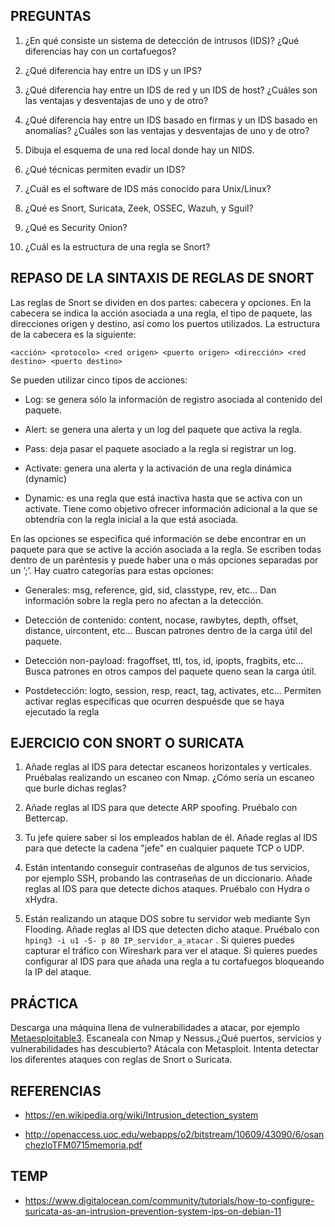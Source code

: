﻿PREGUNTAS
---------

 01. ¿En qué consiste un sistema de detección de intrusos (IDS)? ¿Qué diferencias hay con un cortafuegos?

 02. ¿Qué diferencia hay entre un IDS y un IPS?

 03. ¿Qué diferencia hay entre un IDS de red y un IDS de host? ¿Cuáles son las ventajas y desventajas de uno y de otro?

 04. ¿Qué diferencia hay entre un IDS basado en firmas y un IDS basado en anomalías? ¿Cuáles son las ventajas y desventajas de uno y de otro?

 05. Dibuja el esquema de una red local donde hay un NIDS. 

 06. ¿Qué técnicas permiten evadir un IDS?

 07. ¿Cuál es el software de IDS más conocido para Unix/Linux?

 08. ¿Qué es Snort, Suricata, Zeek, OSSEC, Wazuh, y Sguil?

 09. ¿Qué es Security Onion?

 10. ¿Cuál es la estructura de una regla se Snort?





REPASO DE LA SINTAXIS DE REGLAS DE SNORT
----------------------------------------

Las reglas de Snort se dividen en dos partes: cabecera y opciones. En la cabecera se indica la acción asociada a una regla, el tipo de paquete, las direcciones origen y destino, así como los puertos utilizados. La estructura de la cabecera es la siguiente:

    <acción> <protocolo> <red origen> <puerto origen> <dirección> <red destino> <puerto destino>

Se pueden utilizar cinco tipos de acciones:

  - Log: se genera sólo la información de registro asociada al contenido del paquete.

  - Alert: se genera una alerta y un log del paquete que activa la regla.

  - Pass: deja pasar el paquete asociado a la regla si registrar un log.

  - Activate: genera una alerta y la activación de una regla dinámica (dynamic)

  - Dynamic: es una regla que está inactiva hasta que se activa con un activate. Tiene como objetivo ofrecer información adicional a la que se obtendría con la regla inicial a la que está asociada.

En las opciones se especifica qué información se debe encontrar en un paquete para que se active la acción asociada a la regla. Se escriben todas dentro de un paréntesis y puede haber una o más opciones separadas por un ’;’. Hay cuatro categorías para estas opciones:

  - Generales: msg, reference, gid, sid, classtype, rev, etc... Dan información sobre la regla pero no afectan a la detección.

  - Detección de contenido: content, nocase, rawbytes, depth, offset, distance, uircontent, etc... Buscan patrones dentro de la carga útil del paquete.

  - Detección non-payload: fragoffset, ttl, tos, id, ipopts, fragbits, etc... Busca patrones en otros campos del paquete queno sean la carga útil.

  - Postdetección: logto, session, resp, react, tag, activates, etc... Permiten activar reglas específicas que ocurren despuésde que se haya ejecutado la regla





EJERCICIO CON SNORT O SURICATA
------------------------------

 01. Añade reglas al IDS para detectar escaneos horizontales y verticales. Pruébalas realizando un escaneo con Nmap. ¿Cómo sería un escaneo que burle dichas reglas?

 02. Añade reglas al IDS para que detecte ARP spoofing. Pruébalo con Bettercap.

 03. Tu jefe quiere saber si los empleados hablan de él. Añade reglas al IDS para que detecte la cadena "jefe" en cualquier paquete TCP o UDP.

 04. Están intentando conseguir contraseñas de algunos de tus servicios, por ejemplo SSH, probando las contraseñas de un diccionario. Añade reglas al IDS para que detecte dichos ataques. Pruébalo con Hydra o xHydra.

 05. Están realizando un ataque DOS sobre tu servidor web mediante Syn Flooding. Añade reglas al IDS que detecten dicho ataque. Pruébalo con `hping3 -i u1 -S- p 80 IP_servidor_a_atacar` . Si quieres puedes capturar el tráfico con Wireshark para ver el ataque. Si quieres puedes configurar al IDS para que añada una regla a tu cortafuegos bloqueando la IP del ataque.





PRÁCTICA
--------

Descarga una máquina llena de vulnerabilidades a atacar, por ejemplo [Metaesploitable3](https://github.com/rapid7/metasploitable3). Escaneala con Nmap y Nessus.¿Qué puertos, servicios y vulnerabilidades has descubierto? Atácala con Metasploit. Intenta detectar los diferentes ataques con reglas de Snort o Suricata.





REFERENCIAS
-----------

  - <https://en.wikipedia.org/wiki/Intrusion_detection_system>

  - <http://openaccess.uoc.edu/webapps/o2/bitstream/10609/43090/6/osanchezloTFM0715memoria.pdf>
  
  
  

  
TEMP
----

  - <https://www.digitalocean.com/community/tutorials/how-to-configure-suricata-as-an-intrusion-prevention-system-ips-on-debian-11>
